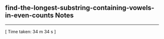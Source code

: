 <h2>find-the-longest-substring-containing-vowels-in-even-counts Notes</h2><hr>[ Time taken: 34 m 34 s ]